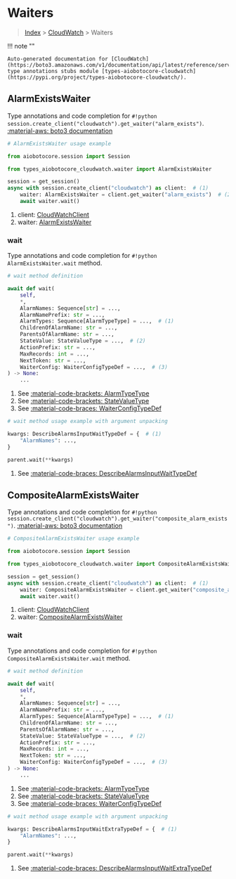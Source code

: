 # Waiters

> [Index](../README.md) > [CloudWatch](./README.md) > Waiters

!!! note ""

    Auto-generated documentation for [CloudWatch](https://boto3.amazonaws.com/v1/documentation/api/latest/reference/services/cloudwatch.html#cloudwatch)
    type annotations stubs module [types-aiobotocore-cloudwatch](https://pypi.org/project/types-aiobotocore-cloudwatch/).

## AlarmExistsWaiter

Type annotations and code completion for `#!python session.create_client("cloudwatch").get_waiter("alarm_exists")`.
[:material-aws: boto3 documentation](https://boto3.amazonaws.com/v1/documentation/api/latest/reference/services/cloudwatch/waiter/AlarmExists.html#CloudWatch.Waiter.AlarmExists)

```python
# AlarmExistsWaiter usage example

from aiobotocore.session import Session

from types_aiobotocore_cloudwatch.waiter import AlarmExistsWaiter

session = get_session()
async with session.create_client("cloudwatch") as client:  # (1)
    waiter: AlarmExistsWaiter = client.get_waiter("alarm_exists")  # (2)
    await waiter.wait()
```

1. client: [CloudWatchClient](./client.md)
2. waiter: [AlarmExistsWaiter](./waiters.md#alarmexistswaiter)


### wait

Type annotations and code completion for `#!python AlarmExistsWaiter.wait` method.

```python
# wait method definition

await def wait(
    self,
    *,
    AlarmNames: Sequence[str] = ...,
    AlarmNamePrefix: str = ...,
    AlarmTypes: Sequence[AlarmTypeType] = ...,  # (1)
    ChildrenOfAlarmName: str = ...,
    ParentsOfAlarmName: str = ...,
    StateValue: StateValueType = ...,  # (2)
    ActionPrefix: str = ...,
    MaxRecords: int = ...,
    NextToken: str = ...,
    WaiterConfig: WaiterConfigTypeDef = ...,  # (3)
) -> None:
    ...
```

1. See [:material-code-brackets: AlarmTypeType](./literals.md#alarmtypetype) 
2. See [:material-code-brackets: StateValueType](./literals.md#statevaluetype) 
3. See [:material-code-braces: WaiterConfigTypeDef](./type_defs.md#waiterconfigtypedef) 


```python
# wait method usage example with argument unpacking

kwargs: DescribeAlarmsInputWaitTypeDef = {  # (1)
    "AlarmNames": ...,
}

parent.wait(**kwargs)
```

1. See [:material-code-braces: DescribeAlarmsInputWaitTypeDef](./type_defs.md#describealarmsinputwaittypedef) 
## CompositeAlarmExistsWaiter

Type annotations and code completion for `#!python session.create_client("cloudwatch").get_waiter("composite_alarm_exists")`.
[:material-aws: boto3 documentation](https://boto3.amazonaws.com/v1/documentation/api/latest/reference/services/cloudwatch/waiter/CompositeAlarmExists.html#CloudWatch.Waiter.CompositeAlarmExists)

```python
# CompositeAlarmExistsWaiter usage example

from aiobotocore.session import Session

from types_aiobotocore_cloudwatch.waiter import CompositeAlarmExistsWaiter

session = get_session()
async with session.create_client("cloudwatch") as client:  # (1)
    waiter: CompositeAlarmExistsWaiter = client.get_waiter("composite_alarm_exists")  # (2)
    await waiter.wait()
```

1. client: [CloudWatchClient](./client.md)
2. waiter: [CompositeAlarmExistsWaiter](./waiters.md#compositealarmexistswaiter)


### wait

Type annotations and code completion for `#!python CompositeAlarmExistsWaiter.wait` method.

```python
# wait method definition

await def wait(
    self,
    *,
    AlarmNames: Sequence[str] = ...,
    AlarmNamePrefix: str = ...,
    AlarmTypes: Sequence[AlarmTypeType] = ...,  # (1)
    ChildrenOfAlarmName: str = ...,
    ParentsOfAlarmName: str = ...,
    StateValue: StateValueType = ...,  # (2)
    ActionPrefix: str = ...,
    MaxRecords: int = ...,
    NextToken: str = ...,
    WaiterConfig: WaiterConfigTypeDef = ...,  # (3)
) -> None:
    ...
```

1. See [:material-code-brackets: AlarmTypeType](./literals.md#alarmtypetype) 
2. See [:material-code-brackets: StateValueType](./literals.md#statevaluetype) 
3. See [:material-code-braces: WaiterConfigTypeDef](./type_defs.md#waiterconfigtypedef) 


```python
# wait method usage example with argument unpacking

kwargs: DescribeAlarmsInputWaitExtraTypeDef = {  # (1)
    "AlarmNames": ...,
}

parent.wait(**kwargs)
```

1. See [:material-code-braces: DescribeAlarmsInputWaitExtraTypeDef](./type_defs.md#describealarmsinputwaitextratypedef) 
